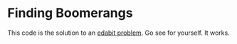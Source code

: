 # Finding Boomerangs
This code is the solution to an [edabit problem](https://edabit.com/challenge/25zkiePFYRpickxnB).
Go see for yourself. It works.
